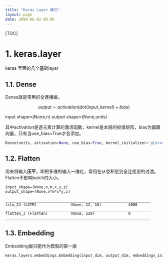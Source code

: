 ```yaml
---
title: "Keras Layer 模式"
layout: page
date: 2099-06-02 00:00
---
```


[TOC]


# 1. keras.layer

keras 里面的几个基础layer
## 1.1. Dense
Dense就是常用的全连接层。

$$output = activation(dot(input, kernel)+bias)$$

input shape=(None,n)
output shape=(None,units)

其中activation是逐元素计算的激活函数，kernel是本层的权值矩阵，bias为偏置向量，只有当use_bias=True才会添加。

```python
Dense(units, activation=None, use_bias=True, kernel_initializer='glorot_uniform', bias_initializer='zeros', kernel_regularizer=None, bias_regularizer=None, activity_regularizer=None, kernel_constraint=None, bias_constraint=None)


```

## 1.2. Flatten
用来将输入**压平**，即把多维的输入一维化，常用在从卷积层到全连接层的过渡。Flatten不影响batch的大小。

```shell
input_shape=(None,n,m,x,y,z)
output_shape=(None,n*m*x*y,z)
```

```shell
_________________________________________________________________
lstm_24 (LSTM)               (None, 12, 10)            3000      
_________________________________________________________________
flatten_3 (Flatten)          (None, 120)               0         
_________________________________________________________________
```

## 1.3. Embedding

Embedding层只能作为模型的第一层


```python
keras.layers.embeddings.Embedding(input_dim, output_dim, embeddings_initializer='uniform', embeddings_regularizer=None, activity_regularizer=None, embeddings_constraint=None, mask_zero=False, input_length=None)

```